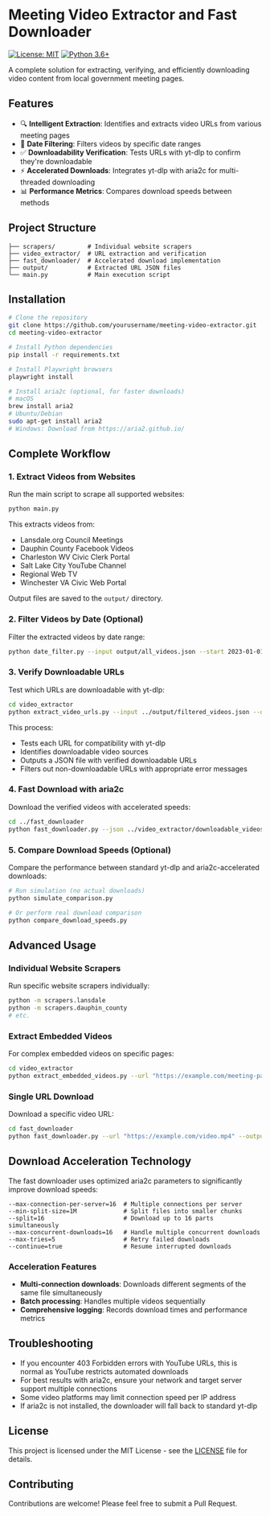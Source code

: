 # Meeting Video Extractor and Fast Downloader

[![License: MIT](https://img.shields.io/badge/License-MIT-yellow.svg)](https://opensource.org/licenses/MIT)
[![Python 3.6+](https://img.shields.io/badge/python-3.6+-blue.svg)](https://www.python.org/downloads/)

A complete solution for extracting, verifying, and efficiently downloading video content from local government meeting pages.

## Features

- 🔍 **Intelligent Extraction**: Identifies and extracts video URLs from various meeting pages
- 📅 **Date Filtering**: Filters videos by specific date ranges
- ✅ **Downloadability Verification**: Tests URLs with yt-dlp to confirm they're downloadable
- ⚡ **Accelerated Downloads**: Integrates yt-dlp with aria2c for multi-threaded downloading
- 📊 **Performance Metrics**: Compares download speeds between methods

## Project Structure

```
├── scrapers/         # Individual website scrapers
├── video_extractor/  # URL extraction and verification
├── fast_downloader/  # Accelerated download implementation
├── output/           # Extracted URL JSON files
└── main.py           # Main execution script
```

## Installation

```bash
# Clone the repository
git clone https://github.com/yourusername/meeting-video-extractor.git
cd meeting-video-extractor

# Install Python dependencies
pip install -r requirements.txt

# Install Playwright browsers
playwright install

# Install aria2c (optional, for faster downloads)
# macOS
brew install aria2
# Ubuntu/Debian
sudo apt-get install aria2
# Windows: Download from https://aria2.github.io/
```

## Complete Workflow

### 1. Extract Videos from Websites

Run the main script to scrape all supported websites:

```bash
python main.py
```

This extracts videos from:
- Lansdale.org Council Meetings
- Dauphin County Facebook Videos
- Charleston WV Civic Clerk Portal
- Salt Lake City YouTube Channel
- Regional Web TV
- Winchester VA Civic Web Portal

Output files are saved to the `output/` directory.

### 2. Filter Videos by Date (Optional)

Filter the extracted videos by date range:

```bash
python date_filter.py --input output/all_videos.json --start 2023-01-01 --end 2023-12-31 --output output/filtered_videos.json
```

### 3. Verify Downloadable URLs

Test which URLs are downloadable with yt-dlp:

```bash
cd video_extractor
python extract_video_urls.py --input ../output/filtered_videos.json --output downloadable_videos.json
```

This process:
- Tests each URL for compatibility with yt-dlp
- Identifies downloadable video sources
- Outputs a JSON file with verified downloadable URLs
- Filters out non-downloadable URLs with appropriate error messages

### 4. Fast Download with aria2c

Download the verified videos with accelerated speeds:

```bash
cd ../fast_downloader
python fast_downloader.py --json ../video_extractor/downloadable_videos.json --output-dir downloads
```

### 5. Compare Download Speeds (Optional)

Compare the performance between standard yt-dlp and aria2c-accelerated downloads:

```bash
# Run simulation (no actual downloads)
python simulate_comparison.py

# Or perform real download comparison
python compare_download_speeds.py
```

## Advanced Usage

### Individual Website Scrapers

Run specific website scrapers individually:

```bash
python -m scrapers.lansdale
python -m scrapers.dauphin_county
# etc.
```

### Extract Embedded Videos

For complex embedded videos on specific pages:

```bash
cd video_extractor
python extract_embedded_videos.py --url "https://example.com/meeting-page"
```

### Single URL Download

Download a specific video URL:

```bash
cd fast_downloader
python fast_downloader.py --url "https://example.com/video.mp4" --output-dir downloads
```

## Download Acceleration Technology

The fast downloader uses optimized aria2c parameters to significantly improve download speeds:

```
--max-connection-per-server=16  # Multiple connections per server
--min-split-size=1M             # Split files into smaller chunks
--split=16                      # Download up to 16 parts simultaneously
--max-concurrent-downloads=16   # Handle multiple concurrent downloads
--max-tries=5                   # Retry failed downloads
--continue=true                 # Resume interrupted downloads
```

### Acceleration Features

- **Multi-connection downloads**: Downloads different segments of the same file simultaneously
- **Batch processing**: Handles multiple videos sequentially
- **Comprehensive logging**: Records download times and performance metrics

## Troubleshooting

- If you encounter 403 Forbidden errors with YouTube URLs, this is normal as YouTube restricts automated downloads
- For best results with aria2c, ensure your network and target server support multiple connections
- Some video platforms may limit connection speed per IP address
- If aria2c is not installed, the downloader will fall back to standard yt-dlp

## License

This project is licensed under the MIT License - see the [LICENSE](LICENSE) file for details.

## Contributing

Contributions are welcome! Please feel free to submit a Pull Request.
